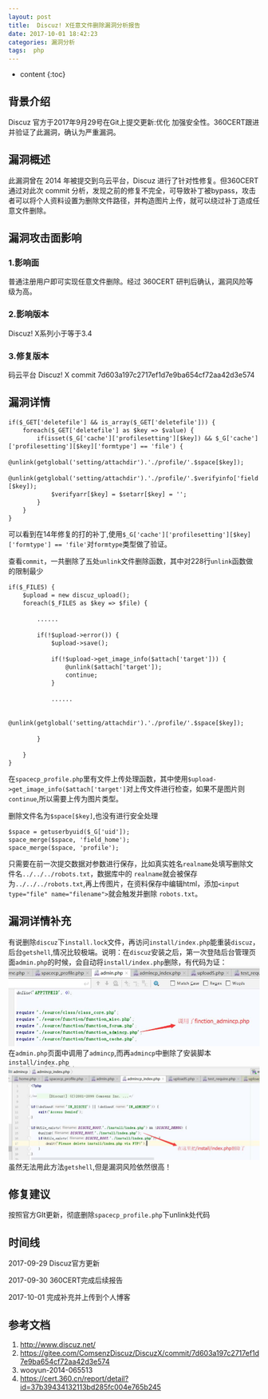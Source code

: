 ```yaml
---
layout: post
title:  Discuz! X任意文件删除漏洞分析报告
date: 2017-10-01 18:42:23
categories: 漏洞分析
tags:  php 
---
```


* content
{:toc}

## 背景介绍

Discuz 官方于2017年9月29号在Git上提交更新:优化 加强安全性。360CERT跟进并验证了此漏洞，确认为严重漏洞。






	



## 漏洞概述

此漏洞曾在 2014 年被提交到乌云平台，Discuz 进行了针对性修复。但360CERT 通过对此次 commit 分析，发现之前的修复不完全，可导致补丁被bypass，攻击者可以将个人资料设置为删除文件路径，并构造图片上传，就可以绕过补丁造成任意文件删除。

## 漏洞攻击面影响

### 1.影响面

普通注册用户即可实现任意文件删除。经过 360CERT 研判后确认，漏洞风险等级为高。


### 2.影响版本

Discuz! X系列小于等于3.4 

### 3.修复版本

码云平台 Discuz! X commit 7d603a197c2717ef1d7e9ba654cf72aa42d3e574

## 漏洞详情

	if($_GET['deletefile'] && is_array($_GET['deletefile'])) {
		foreach($_GET['deletefile'] as $key => $value) {
			if(isset($_G['cache']['profilesetting'][$key]) && $_G['cache']['profilesetting'][$key]['formtype'] == 'file') {
				@unlink(getglobal('setting/attachdir').'./profile/'.$space[$key]);
				@unlink(getglobal('setting/attachdir').'./profile/'.$verifyinfo['field'][$key]);
				$verifyarr[$key] = $setarr[$key] = '';
			}
		}
	}

可以看到在14年修复的打的补丁,使用```$_G['cache']['profilesetting'][$key]['formtype'] == 'file'```对```formtype```类型做了验证。

查看```commit```，一共删除了五处```unlink```文件删除函数，其中对228行```unlink```函数做的限制最少

	if($_FILES) {
		$upload = new discuz_upload();
		foreach($_FILES as $key => $file) {

			......

			if(!$upload->error()) {
				$upload->save();

				if(!$upload->get_image_info($attach['target'])) {
					@unlink($attach['target']);
					continue;
				}
				
				......

				@unlink(getglobal('setting/attachdir').'./profile/'.$space[$key]);
				
			}

		}
	}

 在```spacecp_profile.php```里有文件上传处理函数，其中使用```$upload->get_image_info($attach['target']```对上传文件进行检查，如果不是图片则```continue```,所以需要上传为图片类型。

删除文件名为```$space[$key]```,也没有进行安全处理

	$space = getuserbyuid($_G['uid']);
	space_merge($space, 'field_home');
	space_merge($space, 'profile');

只需要在前一次提交数据对参数进行保存，比如真实姓名```realname```处填写删除文件名```../../../robots.txt```，数据库中的 ```realname```就会被保存为```../../../robots.txt```,再上传图片，在资料保存中编辑html，添加```<input type="file" name="filename">```就会触发并删除 ```robots.txt```。

## 漏洞详情补充

有说删除```discuz```下```install.lock```文件，再访问```install/index.php```能重装```discuz```，后台```getshell```,情况比较极端。说明：在```discuz```安装之后，第一次登陆后台管理页面```admin.php```的时候，会自动将```install/index.php```删除，有代码为证：
![admin页面部分代码](https://raw.githubusercontent.com/SuperXiaoxiong/SuperXiaoxiong.github.io/master/img/discuz.jpg)
在```admin.php```页面中调用了```admincp```,而再```admincp```中删除了安装脚本```install/index.php```
![admincp_index.php页面部分代码](https://raw.githubusercontent.com/SuperXiaoxiong/SuperXiaoxiong.github.io/master/img/discuz2.jpg)
虽然无法用此方法```getshell```,但是漏洞风险依然很高！

## 修复建议

按照官方GIt更新，彻底删除```spacecp_profile.php```下unlink处代码

## 时间线

2017-09-29 Discuz官方更新

2017-09-30 360CERT完成后续报告

2017-10-01 完成补充并上传到个人博客

## 参考文档

1. http://www.discuz.net/
2. https://gitee.com/ComsenzDiscuz/DiscuzX/commit/7d603a197c2717ef1d7e9ba654cf72aa42d3e574
2. wooyun-2014-065513
3. https://cert.360.cn/report/detail?id=37b39434132113bd285fc004e765b245
	
